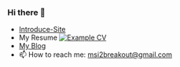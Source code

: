 ### Hi there 👋

<!--
**MoSangIl/MoSangIl** is a ✨ _special_ ✨ repository because its `README.md` (this file) appears on your GitHub profile.

Here are some ideas to get you started:

- 🔭 I’m currently working on ...
- 🌱 I’m currently learning ...
- 👯 I’m looking to collaborate on ...
- 🤔 I’m looking for help with ...
- 💬 Ask me about ...
- 😄 Pronouns: ...
- ⚡ Fun fact: ...
-->

- [Introduce-Site](https://bouncy-impulse-4d7.notion.site/f45af81deb0d47f6abea7abda6412752?pvs=4)
- My Resume
  <a href="https://github.com/MoSangIl/portfolio/files/7574218/resume.pdf">
  <img alt="Example CV" src="https://img.shields.io/badge/cv-pdf-green.svg" />
  </a>
- [My Blog](https://www.faithmo.xyz)
- 📫 How to reach me: msi2breakout@gmail.com
